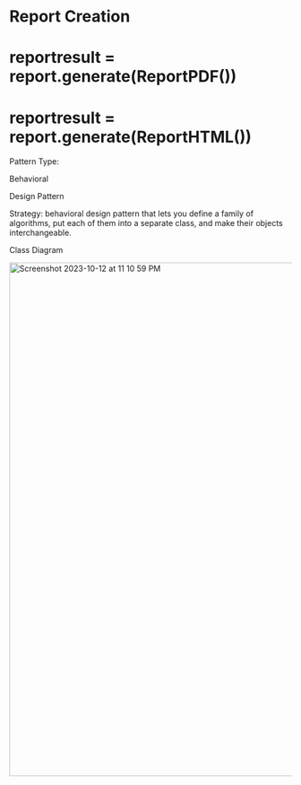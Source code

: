 # Report Creation
# reportresult = report.generate(ReportPDF())
# reportresult = report.generate(ReportHTML())

Pattern Type:

Behavioral

Design Pattern

Strategy: behavioral design pattern that lets you define a family of algorithms, put each of them into a separate class, and make their objects interchangeable.

Class Diagram

<img width="916" alt="Screenshot 2023-10-12 at 11 10 59 PM" src="https://github.com/jorgcastellano/darqs_design_patterns_g6/assets/52435269/3b8c90bc-a13f-43d3-bece-058e9a2a660c">
